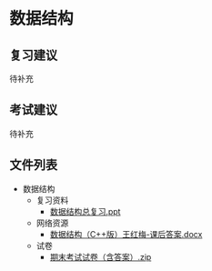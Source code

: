 # 数据结构

## 复习建议

待补充

## 考试建议

待补充

## 文件列表

- 数据结构
    - 复习资料
        - [数据结构总复习.ppt](https://gitee.com/OpenWyu/wyu-courses-lib/raw/master/数据结构/复习资料/数据结构总复习.ppt)
    - 网络资源
        - [数据结构（C++版）王红梅-课后答案.docx](https://gitee.com/OpenWyu/wyu-courses-lib/raw/master/数据结构/网络资源/数据结构（C++版）王红梅-课后答案.docx)
    - 试卷
        - [期末考试试卷（含答案）.zip](https://gitee.com/OpenWyu/wyu-courses-lib/raw/master/数据结构/试卷/期末考试试卷（含答案）.zip)
